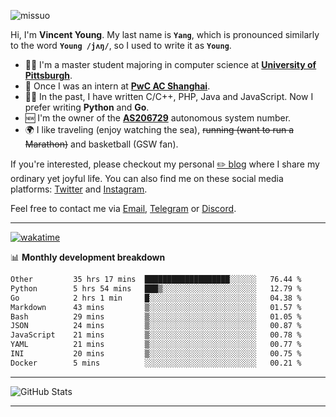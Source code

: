 <p align="left"> <img src="https://komarev.com/ghpvc/?username=missuo&label=Profile%20views&color=0e75b6&style=flat" alt="missuo" /> </p>


Hi, I'm **Vincent Young**. My last name is **`Yang`**, which is pronounced similarly to the word **`Young /jʌŋ/`**, so I used to write it as **`Young`**. 

-  👨‍🎓 I'm a master student majoring in computer science at [**University of Pittsburgh**](https://www.pitt.edu).
-  💼 Once I was an intern at **[PwC AC Shanghai](https://www.linkedin.com/company/pwc-ac-shanghai/)**.
-  👨‍💻 In the past, I have written C/C++, PHP, Java and JavaScript. Now I prefer writing **Python** and **Go**.
-  🆕 I'm the owner of the **[AS206729](https://bgp.tools/AS206729)** autonomous system number.
-  🌍 I like traveling (enjoy watching the sea), ~~running (want to run a Marathon)~~ and basketball (GSW fan).

If you're interested, please checkout my personal [✏️ blog](https://missuo.me/) where I share my ordinary yet joyful life. You can also find me on these social media platforms: [Twitter](https://twitter.com/m1ssuo) and [Instagram](https://www.instagram.com/m1ssuo).

Feel free to contact me via <a href="mailto:i@yyt.moe">Email</a>, [Telegram](https://t.me/missuo) or [Discord](https://discordapp.com/users/missuo#7448).

-------

[![wakatime](https://wakatime.com/badge/user/c13cd961-40ca-417a-afb6-1f9ea8ac295c.svg)](https://wakatime.com/@missuo)

📊 **Monthly development breakdown**
<!--START_SECTION:waka-->

```txt
Other         35 hrs 17 mins  ███████████████████░░░░░░   76.44 %
Python        5 hrs 54 mins   ███▒░░░░░░░░░░░░░░░░░░░░░   12.79 %
Go            2 hrs 1 min     █░░░░░░░░░░░░░░░░░░░░░░░░   04.38 %
Markdown      43 mins         ▒░░░░░░░░░░░░░░░░░░░░░░░░   01.57 %
Bash          29 mins         ▒░░░░░░░░░░░░░░░░░░░░░░░░   01.05 %
JSON          24 mins         ▒░░░░░░░░░░░░░░░░░░░░░░░░   00.87 %
JavaScript    21 mins         ▒░░░░░░░░░░░░░░░░░░░░░░░░   00.78 %
YAML          21 mins         ▒░░░░░░░░░░░░░░░░░░░░░░░░   00.77 %
INI           20 mins         ▒░░░░░░░░░░░░░░░░░░░░░░░░   00.75 %
Docker        5 mins          ░░░░░░░░░░░░░░░░░░░░░░░░░   00.21 %
```

<!--END_SECTION:waka-->

-------

![GitHub Stats](https://github-readme-stats-opal-alpha-76.vercel.app/api?username=missuo&show_icons=true&theme=transparent)

-------


